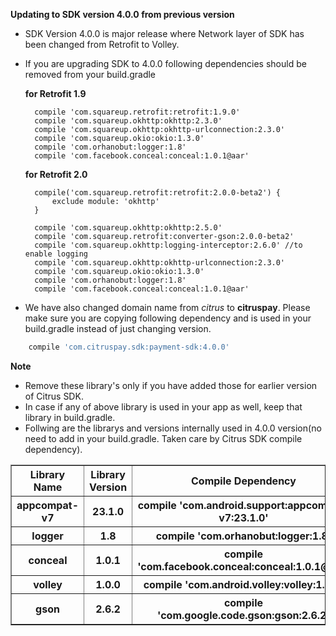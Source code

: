 <b>Updating to SDK version 4.0.0 from previous version</b>
* SDK Version 4.0.0 is major release where Network layer of SDK has been changed from Retrofit to Volley.
* If you are upgrading SDK to 4.0.0 following dependencies should be removed from your build.gradle

  <b>for Retrofit 1.9</b>
  
        compile 'com.squareup.retrofit:retrofit:1.9.0' 
        compile 'com.squareup.okhttp:okhttp:2.3.0' 
        compile 'com.squareup.okhttp:okhttp-urlconnection:2.3.0'
        compile 'com.squareup.okio:okio:1.3.0' 
        compile 'com.orhanobut:logger:1.8' 
        compile 'com.facebook.conceal:conceal:1.0.1@aar'
  
   <b>for Retrofit 2.0</b>
   
        compile('com.squareup.retrofit:retrofit:2.0.0-beta2') { 
            exclude module: 'okhttp'
        }
   
        compile 'com.squareup.okhttp:okhttp:2.5.0' 
        compile 'com.squareup.retrofit:converter-gson:2.0.0-beta2' 
        compile 'com.squareup.okhttp:logging-interceptor:2.6.0' //to enable logging 
        compile 'com.squareup.okhttp:okhttp-urlconnection:2.3.0' 
        compile 'com.squareup.okio:okio:1.3.0' 
        compile 'com.orhanobut:logger:1.8'
        compile 'com.facebook.conceal:conceal:1.0.1@aar'
        
* We have also changed domain name from *citrus* to **citruspay**. Please make sure you are copying following dependency 
  and is used in your build.gradle instead of just changing version.

```groovy
	compile 'com.citruspay.sdk:payment-sdk:4.0.0'
```

<b>Note</b>

* Remove these library's only if you have added those for earlier version of Citrus SDK.
* In case if any of above library is used in your app as well, keep that library in build.gradle.
* Follwing are the librarys and versions internally used in 4.0.0 version(no need to add in your build.gradle. Taken care by   Citrus SDK compile dependency).

<table border="1" width="100%">
  <tr align="center">
    <th>Library Name</th>
    <th>Library Version</th>
    <th>Compile Dependency</th>
  </tr>
  <tr align="center">
    <th>appcompat-v7</th>
    <th>23.1.0</th>
    <th>compile 'com.android.support:appcompat-v7:23.1.0'</th>
  </tr>
  <tr align="center">
    <th>logger</th>
    <th>1.8</th>
    <th>compile 'com.orhanobut:logger:1.8'</th>
  </tr>
  <tr align="center">
    <th>conceal</th>
    <th>1.0.1</th>
    <th>compile 'com.facebook.conceal:conceal:1.0.1@aar'</th>
  </tr>
  <tr align="center">
    <th>volley</th>
    <th>1.0.0</th>
    <th>compile 'com.android.volley:volley:1.0.0'</th>
  </tr>
   <tr align="center">
    <th>gson</th>
    <th>2.6.2</th>
    <th>compile 'com.google.code.gson:gson:2.6.2'</th>
  </tr>
</table> 


  

